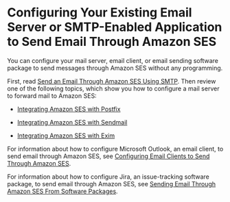 # Configuring Your Existing Email Server or SMTP\-Enabled Application to Send Email Through Amazon SES<a name="send-using-smtp-integrate"></a>

You can configure your mail server, email client, or email sending software package to send messages through Amazon SES without any programming\.

First, read [Send an Email Through Amazon SES Using SMTP](send-an-email-using-smtp.md)\. Then review one of the following topics, which show you how to configure a mail server to forward mail to Amazon SES:

+ [Integrating Amazon SES with Postfix](postfix.md)

+ [Integrating Amazon SES with Sendmail](sendmail.md)

+ [Integrating Amazon SES with Exim](exim.md)

For information about how to configure Microsoft Outlook, an email client, to send email through Amazon SES, see [Configuring Email Clients to Send Through Amazon SES](configure-email-client.md)\.

For information about how to configure Jira, an issue\-tracking software package, to send email through Amazon SES, see [Sending Email Through Amazon SES From Software Packages](send-email-smtp-software-package.md)\.